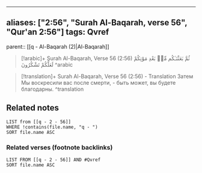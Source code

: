 
---
aliases: ["2:56", "Surah Al-Baqarah, verse 56", "Qur'an 2:56"]
tags: Qvref
---

parent:: [[q - Al-Baqarah (2)|Al-Baqarah]]

> [!arabic]+ Surah Al-Baqarah, Verse 56 (2:56)
> <span class="quran-arabic">ثُمَّ بَعَثْنَـٰكُم مِّنۢ بَعْدِ مَوْتِكُمْ لَعَلَّكُمْ تَشْكُرُونَ</span>
^arabic

> [!translation]+ Surah Al-Baqarah, Verse 56 (2:56) - Translation
> Затем Мы воскресили вас после смерти, - быть может, вы будете благодарны.
^translation



## Related notes
```dataview
LIST from [[q - 2 - 56]]
WHERE !contains(file.name, "q - ")
SORT file.name ASC
```

### Related verses (footnote backlinks)
```dataview
LIST FROM [[q - 2 - 56]] AND #Qvref
SORT file.name ASC
```

